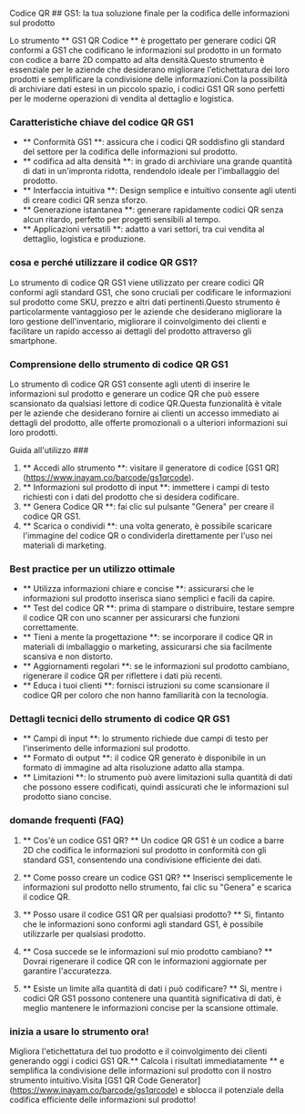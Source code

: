 Codice QR ## GS1: la tua soluzione finale per la codifica delle informazioni sul prodotto

Lo strumento ** GS1 QR Codice ** è progettato per generare codici QR conformi a GS1 che codificano le informazioni sul prodotto in un formato con codice a barre 2D compatto ad alta densità.Questo strumento è essenziale per le aziende che desiderano migliorare l'etichettatura dei loro prodotti e semplificare la condivisione delle informazioni.Con la possibilità di archiviare dati estesi in un piccolo spazio, i codici GS1 QR sono perfetti per le moderne operazioni di vendita al dettaglio e logistica.

### Caratteristiche chiave del codice QR GS1

- ** Conformità GS1 **: assicura che i codici QR soddisfino gli standard del settore per la codifica delle informazioni sul prodotto.
- ** codifica ad alta densità **: in grado di archiviare una grande quantità di dati in un'impronta ridotta, rendendolo ideale per l'imballaggio del prodotto.
- ** Interfaccia intuitiva **: Design semplice e intuitivo consente agli utenti di creare codici QR senza sforzo.
- ** Generazione istantanea **: generare rapidamente codici QR senza alcun ritardo, perfetto per progetti sensibili al tempo.
- ** Applicazioni versatili **: adatto a vari settori, tra cui vendita al dettaglio, logistica e produzione.

### cosa e perché utilizzare il codice QR GS1?

Lo strumento di codice QR GS1 viene utilizzato per creare codici QR conformi agli standard GS1, che sono cruciali per codificare le informazioni sul prodotto come SKU, prezzo e altri dati pertinenti.Questo strumento è particolarmente vantaggioso per le aziende che desiderano migliorare la loro gestione dell'inventario, migliorare il coinvolgimento dei clienti e facilitare un rapido accesso ai dettagli del prodotto attraverso gli smartphone.

### Comprensione dello strumento di codice QR GS1

Lo strumento di codice QR GS1 consente agli utenti di inserire le informazioni sul prodotto e generare un codice QR che può essere scansionato da qualsiasi lettore di codice QR.Questa funzionalità è vitale per le aziende che desiderano fornire ai clienti un accesso immediato ai dettagli del prodotto, alle offerte promozionali o a ulteriori informazioni sui loro prodotti.

Guida all'utilizzo ###

1. ** Accedi allo strumento **: visitare il generatore di codice [GS1 QR] (https://www.inayam.co/barcode/gs1qrcode).
2. ** Informazioni sul prodotto di input **: immettere i campi di testo richiesti con i dati del prodotto che si desidera codificare.
3. ** Genera Codice QR **: fai clic sul pulsante "Genera" per creare il codice QR GS1.
4. ** Scarica o condividi **: una volta generato, è possibile scaricare l'immagine del codice QR o condividerla direttamente per l'uso nei materiali di marketing.

### Best practice per un utilizzo ottimale

- ** Utilizza informazioni chiare e concise **: assicurarsi che le informazioni sul prodotto inserisca siano semplici e facili da capire.
- ** Test del codice QR **: prima di stampare o distribuire, testare sempre il codice QR con uno scanner per assicurarsi che funzioni correttamente.
- ** Tieni a mente la progettazione **: se incorporare il codice QR in materiali di imballaggio o marketing, assicurarsi che sia facilmente scansiva e non distorto.
- ** Aggiornamenti regolari **: se le informazioni sul prodotto cambiano, rigenerare il codice QR per riflettere i dati più recenti.
- ** Educa i tuoi clienti **: fornisci istruzioni su come scansionare il codice QR per coloro che non hanno familiarità con la tecnologia.

### Dettagli tecnici dello strumento di codice QR GS1

- ** Campi di input **: lo strumento richiede due campi di testo per l'inserimento delle informazioni sul prodotto.
- ** Formato di output **: il codice QR generato è disponibile in un formato di immagine ad alta risoluzione adatto alla stampa.
- ** Limitazioni **: lo strumento può avere limitazioni sulla quantità di dati che possono essere codificati, quindi assicurati che le informazioni sul prodotto siano concise.

### domande frequenti (FAQ)

1. ** Cos'è un codice GS1 QR? **
Un codice QR GS1 è un codice a barre 2D che codifica le informazioni sul prodotto in conformità con gli standard GS1, consentendo una condivisione efficiente dei dati.

2. ** Come posso creare un codice GS1 QR? **
Inserisci semplicemente le informazioni sul prodotto nello strumento, fai clic su "Genera" e scarica il codice QR.

3. ** Posso usare il codice GS1 QR per qualsiasi prodotto? **
Sì, fintanto che le informazioni sono conformi agli standard GS1, è possibile utilizzarle per qualsiasi prodotto.

4. ** Cosa succede se le informazioni sul mio prodotto cambiano? **
Dovrai rigenerare il codice QR con le informazioni aggiornate per garantire l'accuratezza.

5. ** Esiste un limite alla quantità di dati i può codificare? **
Sì, mentre i codici QR GS1 possono contenere una quantità significativa di dati, è meglio mantenere le informazioni concise per la scansione ottimale.

### inizia a usare lo strumento ora!

Migliora l'etichettatura del tuo prodotto e il coinvolgimento dei clienti generando oggi i codici GS1 QR.** Calcola i risultati immediatamente ** e semplifica la condivisione delle informazioni sul prodotto con il nostro strumento intuitivo.Visita [GS1 QR Code Generator] (https://www.inayam.co/barcode/gs1qrcode) e sblocca il potenziale della codifica efficiente delle informazioni sul prodotto!